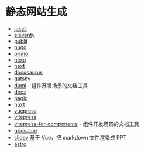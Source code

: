 # 静态网站生成

- [jekyll](https://jekyllrb.com/)
- [eleventy](https://www.11ty.dev/)
- [publii](https://getpublii.com/)
- [hugo](https://gohugo.io/)
- [primo](https://primo.af/)
- [hexo](https://hexo.io/)
- [next](https://nextjs.org/)
- [docusaurus](https://v2.docusaurus.io/)
- [gatsby](https://www.gatsbyjs.com/)
- [dumi](https://d.umijs.org/zh-CN) - 组件开发场景的文档工具
- [docz](https://www.docz.site/)
- [pagic](https://pagic.cn/)
- [nuxt](https://nuxtjs.org/)
- [vuepress](https://v2.vuepress.vuejs.org/)
- [vitepress](https://vitepress.vuejs.org/)
- [vitepress-for-components](https://github.com/dewfall123/vitepress-for-component) - 组件开发场景的文档工具
- [gridsome](https://gridsome.org/)
- [slidev](https://sli.dev/) 基于 Vue，把 markdown 文件渲染成 PPT
- [astro](https://astro.build/)
